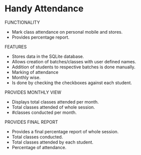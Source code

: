 # Handy Attendance

FUNCTIONALITY 
- Mark class attendance on personal mobile and
stores.
- Provides percentage report.

FEATURES
- Stores data in the SQLite database.
- Allows creation of batches/classes with user defined names.
- Addition of students to respective batches is done manually.
- Marking of attendance
- Monthly wise.
- Is done by checking the checkboxes against each student.

PROVIDES MONTHLY VIEW
- Displays total classes attended per month.
- Total classes attended of whole session.
- #classes conducted per month.

PROVIDES FINAL REPORT
- Provides a final percentage report of whole session.
- Total classes conducted.
- Total classes attended by each student.
- Percentage of attendance.
